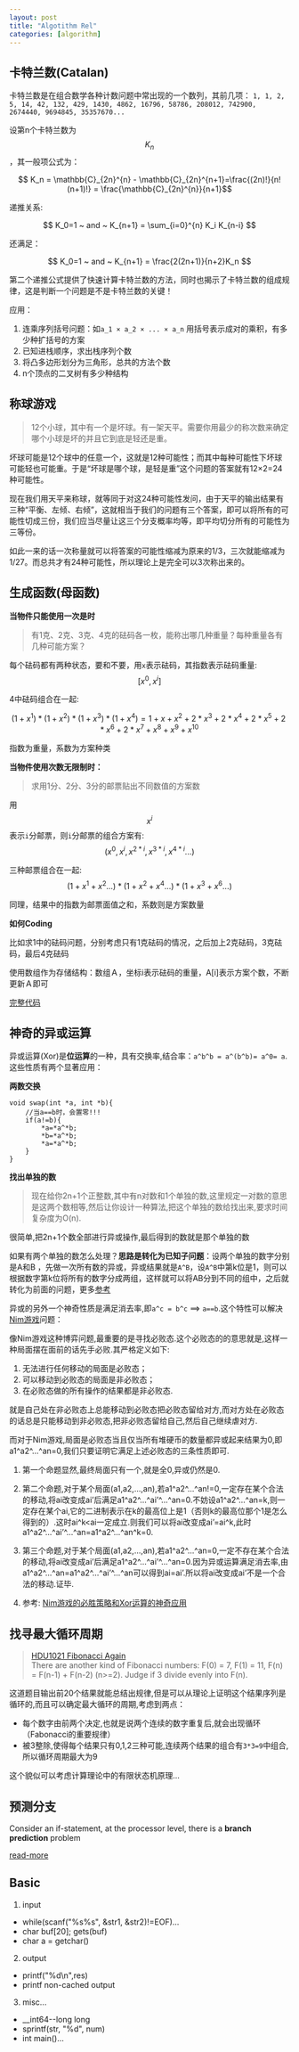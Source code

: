 ```yaml
---
layout: post
title: "Algotithm Rel"
categories: [algorithm] 
---
```


## 卡特兰数(Catalan)

卡特兰数是在组合数学各种计数问题中常出现的一个数列，其前几项： `1, 1, 2, 5, 14, 42, 132, 429, 1430, 4862, 16796, 58786, 208012, 742900, 2674440, 9694845, 35357670...`

设第n个卡特兰数为$$K_n$$，其一般项公式为：

$$ K_n = \mathbb{C}_{2n}^{n} - \mathbb{C}_{2n}^{n+1}=\frac{(2n)!}{n!(n+1)!} = \frac{\mathbb{C}_{2n}^{n}}{n+1}$$

递推关系: 

$$ K_0=1 ~ and ~ K_{n+1} = \sum_{i=0}^{n} K_i K_{n-i} $$

还满足：

$$ K_0=1 ~ and ~ K_{n+1} = \frac{2(2n+1)}{n+2}K_n $$

第二个递推公式提供了快速计算卡特兰数的方法，同时也揭示了卡特兰数的组成规律，这是判断一个问题是不是卡特兰数的关键！

应用：

1. 连乘序列括号问题：如`a_1 × a_2 × ... × a_n` 用括号表示成对的乘积，有多少种扩括号的方案
2. 已知进栈顺序，求出栈序列个数
3. 将凸多边形划分为三角形，总共的方法个数
4. n个顶点的二叉树有多少种结构


## 称球游戏

> 12个小球，其中有一个是坏球。有一架天平。需要你用最少的称次数来确定哪个小球是坏的并且它到底是轻还是重。

坏球可能是12个球中的任意一个，这就是12种可能性；而其中每种可能性下坏球可能轻也可能重。于是“坏球是哪个球，是轻是重”这个问题的答案就有12×2=24种可能性。

现在我们用天平来称球，就等同于对这24种可能性发问，由于天平的输出结果有三种“平衡、左倾、右倾”，这就相当于我们的问题有三个答案，即可以将所有的可能性切成三份，我们应当尽量让这三个分支概率均等，即平均切分所有的可能性为三等份。

如此一来的话一次称量就可以将答案的可能性缩减为原来的1/3，三次就能缩减为1/27。而总共才有24种可能性，所以理论上是完全可以3次称出来的。

## 生成函数(母函数)

**当物件只能使用一次是时**

>有1克、2克、3克、4克的砝码各一枚，能称出哪几种重量？每种重量各有几种可能方案？

每个砝码都有两种状态，要和不要，用`x`表示砝码，其指数表示砝码重量: $$[x^0 , x^i]$$

4中砝码组合在一起: 

$$
(1+x^1)*(1+x^2)*(1+x^3)*(1+x^4)
= 1 + x + x^2 + 2*x^3 + 2*x^4 + 2*x^5 + 2*x^6 + 2*x^7 + x^8 + x^9 + x^10
$$

指数为重量，系数为方案种类

**当物件使用次数无限制时：**

>求用1分、2分、3分的邮票贴出不同数值的方案数

用$$x^i$$表示`i`分邮票，则`i`分邮票的组合方案有: $$(x^0 , x^i , x^{2*i} , x^{3*i} , x^{4*i} ... )$$

三种邮票组合在一起: $$(1+x^1+x^2...)*(1+x^2+x^4...)*(1+x^3+x^6...)$$

同理，结果中的指数为邮票面值之和，系数则是方案数量

    
**如何Coding**

比如求1中的砝码问题，分别考虑只有1克砝码的情况，之后加上2克砝码，3克砝码，最后4克砝码

使用数组作为存储结构：数组Ａ，坐标i表示砝码的重量，A[i]表示方案个数，不断更新Ａ即可

[完整代码](https://gist.github.com/wfwei/6249467)


## 神奇的异或运算

异或运算(Xor)是**位运算**的一种，具有交换率,结合率：`a^b^b = a^(b^b)= a^0= a`.这些性质有两个显著应用：

**两数交换**

    void swap(int *a, int *b){
        //当a==b时，会置零!!!
        if(a!=b){
            *a=*a^*b;
            *b=*a^*b;
            *a=*a^*b;
        }
    }

**找出单独的数**   

>现在给你2n+1个正整数,其中有n对数和1个单独的数,这里规定一对数的意思是这两个数相等,然后让你设计一种算法,把这个单独的数给找出来,要求时间复杂度为O(n). 

很简单,把2n+1个数全部进行异或操作,最后得到的数就是那个单独的数

如果有两个单独的数怎么处理？**思路是转化为已知子问题**：设两个单独的数字分别是A和B
，先做一次所有数的异或，异或结果就是`A^B`，设`A^B`中第k位是1，则可以根据数字第k位将所有的数字分成两组，这样就可以将AB分到不同的组中，之后就转化为前面的问题，更多[参考](http://blog.csdn.net/morewindows/article/details/8214003)

异或的另外一个神奇性质是满足消去率,即`a^c = b^c` ==> `a==b`.这个特性可以解决[Nim游戏](http://baike.baidu.com/view/1101962.htm)问题：    

像Nim游戏这种博弈问题,最重要的是寻找必败态.这个必败态的的意思就是,这样一种局面摆在面前的话先手必败.其严格定义如下: 

1. 无法进行任何移动的局面是必败态；
2. 可以移动到必败态的局面是非必败态；
3. 在必败态做的所有操作的结果都是非必败态.  

就是自己处在非必败态上总能移动到必败态把必败态留给对方,而对方处在必败态的话总是只能移动到非必败态,把非必败态留给自己,然后自己继续虐对方.  

而对于Nim游戏,局面是必败态当且仅当所有堆硬币的数量都异或起来结果为0,即a1^a2^...^an=0,我们只要证明它满足上述必败态的三条性质即可.

1. 第一个命题显然,最终局面只有一个,就是全0,异或仍然是0.
2. 第二个命题,对于某个局面(a1,a2,...,an),若a1^a2^...^an!=0,一定存在某个合法的移动,将ai改变成ai’后满足a1^a2^...^ai’^...^an=0.不妨设a1^a2^...^an=k,则一定存在某个ai,它的二进制表示在k的最高位上是1（否则k的最高位那个1是怎么得到的）.这时ai^k<ai一定成立.则我们可以将ai改变成ai’=ai^k,此时a1^a2^...^ai’^...^an=a1^a2^...^an^k=0.
3. 第三个命题,对于某个局面(a1,a2,...,an),若a1^a2^...^an=0,一定不存在某个合法的移动,将ai改变成ai’后满足a1^a2^...^ai’^...^an=0.因为异或运算满足消去率,由a1^a2^...^an=a1^a2^...^ai’^...^an可以得到ai=ai’.所以将ai改变成ai’不是一个合法的移动.证毕.  

4. 参考: [Nim游戏的必胜策略和Xor运算的神奇应用](http://www.physixfan.com/archives/563)

## 找寻最大循环周期 

>[HDU1021 Fibonacci Again](http://acm.hdu.edu.cn/showproblem.php?pid=1021)  
>There are another kind of Fibonacci numbers: F(0) = 7, F(1) = 11, F(n) = F(n-1) + F(n-2) (n>=2). Judge if 3 divide evenly into F(n).

这道题目输出前20个结果就能总结出规律,但是可以从理论上证明这个结果序列是循环的,而且可以确定最大循环的周期,考虑到两点：  
  * 每个数字由前两个决定,也就是说两个连续的数字重复后,就会出现循环（Fabonacci的重要规律）
  * 被3整除,使得每个结果只有0,1,2三种可能,连续两个结果的组合有`3*3=9`中组合,所以循环周期最大为9

这个貌似可以考虑计算理论中的有限状态机原理...

## 预测分支

Consider an if-statement, at the processor level, there is a **branch prediction** problem

[read-more](http://stackoverflow.com/questions/11227809/why-is-processing-a-sorted-array-faster-than-an-unsorted-array)

## Basic

1. input 
  * while(scanf("%s%s", &str1, &str2)!=EOF)...
  * char buf[20]; gets(buf)
  * char a = getchar()

2. output
  * printf("%d\n",res)
  * printf non-cached output

3. misc...
  * __int64--long long
  * sprintf(str, "%d", num)
  * int main()...
